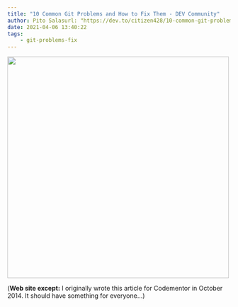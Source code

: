 ```yaml
---
title: "10 Common Git Problems and How to Fix Them - DEV Community"
author: Pito Salasurl: "https://dev.to/citizen428/10-common-git-problems-and-how-to-fix-them-234o" cover: "https://dev.to/social_previews/article/38175.png" 
date: 2021-04-06 13:40:22
tags:
    - git-problems-fix
---
```

<img src=https://dev.to/social_previews/article/38175.png width="500">



(**Web site except:** I originally wrote this article for Codementor in October 2014. It should have something for everyone...) 
